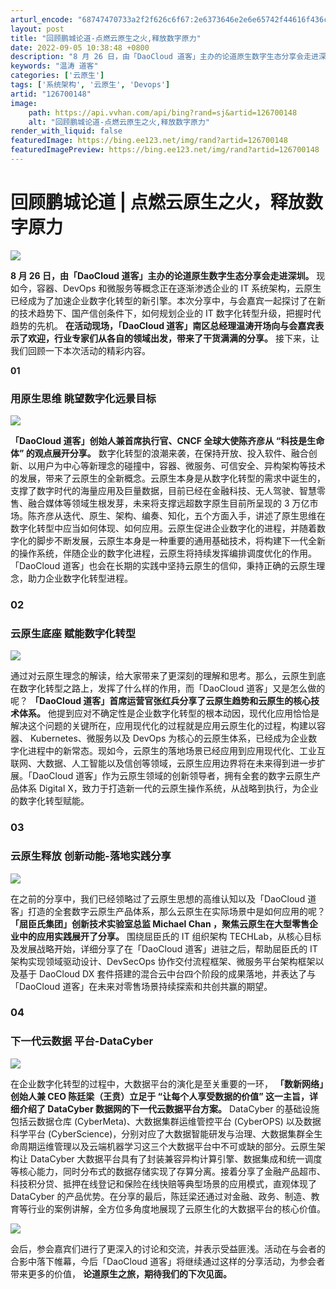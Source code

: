 ```yaml
---
arturl_encode: "68747470733a2f2f626c6f67:2e6373646e2e6e65742f44616f436c6f75645f64616f6b652f:61727469636c652f64657461696c732f313236373030313438"
layout: post
title: "回顾鹏城论道-点燃云原生之火,释放数字原力"
date: 2022-09-05 10:38:48 +0800
description: "8 月 26 日，由「DaoCloud 道客」主办的论道原生数字生态分享会走进深圳。现如今，容器、D"
keywords: "温涛 道客"
categories: ['云原生']
tags: ['系统架构', '云原生', 'Devops']
artid: "126700148"
image:
    path: https://api.vvhan.com/api/bing?rand=sj&artid=126700148
    alt: "回顾鹏城论道-点燃云原生之火,释放数字原力"
render_with_liquid: false
featuredImage: https://bing.ee123.net/img/rand?artid=126700148
featuredImagePreview: https://bing.ee123.net/img/rand?artid=126700148
---
```


# 回顾鹏城论道 | 点燃云原生之火，释放数字原力

![](https://i-blog.csdnimg.cn/blog_migrate/2949e8e2c6c1db3e8dfa4dd5ad7918c4.jpeg)

**8 月 26 日，由「DaoCloud 道客」主办的论道原生数字生态分享会走进深圳。**
现如今，容器、DevOps 和微服务等概念正在逐渐渗透企业的 IT 系统架构，云原生已经成为了加速企业数字化转型的新引擎。本次分享中，与会嘉宾一起探讨了在新的技术趋势下、国产信创条件下，如何规划企业的 IT 数字化转型升级，把握时代趋势的先机。
**在活动现场，「DaoCloud 道客」南区总经理温涛开场向与会嘉宾表示了欢迎，行业专家们从各自的领域出发，带来了干货满满的分享。**
接下来，让我们回顾一下本次活动的精彩内容。

**01**

### **用原生思维 眺望数字化远景目标**

![](https://i-blog.csdnimg.cn/blog_migrate/fb96a3fef5badee610bac35795aa4396.png)

**「DaoCloud 道客」创始人兼首席执行官、CNCF 全球大使陈齐彦从 “科技是生命体” 的观点展开分享。**
数字化转型的浪潮来袭，在保持开放、投入软件、融合创新、以用户为中心等新理念的碰撞中，容器、微服务、可信安全、异构架构等技术的发展，带来了云原生的全新概念。云原生本身是从数字化转型的需求中诞生的，支撑了数字时代的海量应用及巨量数据，目前已经在金融科技、无人驾驶、智慧零售、融合媒体等领域生根发芽，未来将支撑远超数字原生目前所呈现的 3 万亿市场。陈齐彦从迭代、原生、架构、编奏、知化，五个方面入手，讲述了原生思维在数字化转型中应当如何体现、如何应用。云原生促进企业数字化的进程，并随着数字化的脚步不断发展，云原生本身是一种重要的通用基础技术，将构建下一代全新的操作系统，伴随企业的数字化进程，云原生将持续发挥编排调度优化的作用。「DaoCloud 道客」也会在长期的实践中坚持云原生的信仰，秉持正确的云原生理念，助力企业数字化转型进程。

### **02**

### **云原生底座 赋能数字化转型**

![](https://i-blog.csdnimg.cn/blog_migrate/e33e3cf944c48195a831b16e7bc067c6.png)

通过对云原生理念的解读，给大家带来了更深刻的理解和思考。那么，云原生到底在数字化转型之路上，发挥了什么样的作用，而「DaoCloud 道客」又是怎么做的呢？
**「DaoCloud 道客」首席运营官张红兵分享了云原生趋势和云原生的核心技术体系。**
他提到应对不确定性是企业数字化转型的根本动因，现代化应用恰恰是解决这个问题的关键所在，应用现代化的过程就是应用云原生化的过程，构建以容器、 Kubernetes、微服务以及 DevOps 为核心的云原生体系，已经成为企业数字化进程中的新常态。现如今，云原生的落地场景已经应用到应用现代化、工业互联网、大数据、人工智能以及信创等领域，云原生应用边界将在未来得到进一步扩展。「DaoCloud 道客」作为云原生领域的创新领导者，拥有全套的数字云原生产品体系 Digital X，致力于打造新一代的云原生操作系统，从战略到执行，为企业的数字化转型赋能。

### **03**

### **云原生释放 创新动能-落地实践分享**

![](https://i-blog.csdnimg.cn/blog_migrate/7933a996c67da8b777abf59c26ce6622.png)

在之前的分享中，我们已经领略过了云原生思想的高维认知以及「DaoCloud 道客」打造的全套数字云原生产品体系，那么云原生在实际场景中是如何应用的呢？
**「屈臣氏集团」创新技术实验室总监 Michael Chan ，聚焦云原生在大型零售企业中的应用实践展开了分享。**
围绕屈臣氏的 IT 组织架构 TECHLab，从核心目标及发展战略开始，详细分享了在「DaoCloud 道客」进驻之后，帮助屈臣氏的 IT 架构实现领域驱动设计、DevSecOps 协作交付流程框架、微服务平台架构框架以及基于 DaoCloud DX 套件搭建的混合云中台四个阶段的成果落地，并表达了与「DaoCloud 道客」在未来对零售场景持续探索和共创共赢的期望。

### **04**

### **下一代云数据 平台-DataCyber**

![](https://i-blog.csdnimg.cn/blog_migrate/e6498e7125c0fcca94c89e711e0d4d7f.png)

在企业数字化转型的过程中，大数据平台的演化是至关重要的一环，
**「数新网络」创始人兼 CEO 陈廷梁（王贲）立足于 “让每个人享受数据的价值” 这一主旨，详细介绍了 DataCyber 数据网的下一代云数据平台方案。**
DataCyber 的基础设施包括云数据仓库 (CyberMeta)、大数据集群运维管控平台 (CyberOPS) 以及数据科学平台 (CyberScience)，分别对应了大数据智能研发与治理、大数据集群全生命周期运维管理以及云端机器学习这三个大数据平台中不可或缺的部分。云原生架构让 DataCyber 大数据平台具有了封装兼容异构计算引擎、数据集成和统一调度等核心能力，同时分布式的数据存储实现了存算分离。接着分享了金融产品超市、科技积分贷、抵押在线登记和保险在线快赔等典型场景的应用模式，直观体现了 DataCyber 的产品优势。在分享的最后，陈廷梁还通过对金融、政务、制造、教育等行业的案例讲解，全方位多角度地展现了云原生化的大数据平台的核心价值。

![](https://i-blog.csdnimg.cn/blog_migrate/4e12ef77e700904d0e4cf7addb22787f.png)

会后，参会嘉宾们进行了更深入的讨论和交流，并表示受益匪浅。活动在与会者的合影中落下帷幕，今后「DaoCloud 道客」将继续通过这样的分享活动，为参会者带来更多的价值，
**论道原生之旅，期待我们的下次见面。**